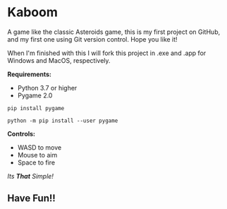 # Kaboom  
A game like the classic Asteroids game, this is my first project on GitHub, and my first one using Git version control. Hope you like it!

When I'm finished with this I will fork this project in .exe and .app for Windows and MacOS, respectively.

**Requirements:**
* Python 3.7 or higher
* Pygame 2.0 
```
pip install pygame
```
```
python -m pip install --user pygame
```
**Controls:**
* WASD to move
* Mouse to aim
* Space to fire

*Its **That** Simple!*
## Have Fun!! 
